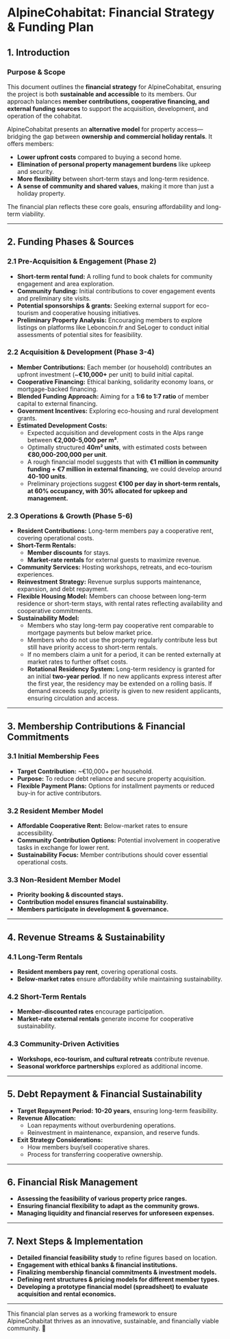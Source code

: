 # AlpineCohabitat: Financial Strategy & Funding Plan

## 1. Introduction

### Purpose & Scope
This document outlines the **financial strategy** for AlpineCohabitat, ensuring the project is both **sustainable and accessible** to its members. Our approach balances **member contributions, cooperative financing, and external funding sources** to support the acquisition, development, and operation of the cohabitat.

AlpineCohabitat presents an **alternative model** for property access—bridging the gap between **ownership and commercial holiday rentals**. It offers members:
- **Lower upfront costs** compared to buying a second home.
- **Elimination of personal property management burdens** like upkeep and security.
- **More flexibility** between short-term stays and long-term residence.
- **A sense of community and shared values**, making it more than just a holiday property.

The financial plan reflects these core goals, ensuring affordability and long-term viability.

---

## 2. Funding Phases & Sources

### 2.1 Pre-Acquisition & Engagement (Phase 2)
- **Short-term rental fund:** A rolling fund to book chalets for community engagement and area exploration.
- **Community funding:** Initial contributions to cover engagement events and preliminary site visits.
- **Potential sponsorships & grants:** Seeking external support for eco-tourism and cooperative housing initiatives.
- **Preliminary Property Analysis:** Encouraging members to explore listings on platforms like Leboncoin.fr and SeLoger to conduct initial assessments of potential sites for feasibility.

### 2.2 Acquisition & Development (Phase 3-4)
- **Member Contributions:** Each member (or household) contributes an upfront investment (~**€10,000+** per unit) to build initial capital.
- **Cooperative Financing:** Ethical banking, solidarity economy loans, or mortgage-backed financing.
- **Blended Funding Approach:** Aiming for a **1:6 to 1:7 ratio** of member capital to external financing.
- **Government Incentives:** Exploring eco-housing and rural development grants.
- **Estimated Development Costs:**
  - Expected acquisition and development costs in the Alps range between **€2,000-5,000 per m²**.
  - Optimally structured **40m² units**, with estimated costs between **€80,000-200,000 per unit**.
  - A rough financial model suggests that with **€1 million in community funding + €7 million in external financing**, we could develop around **40-100 units**.
  - Preliminary projections suggest **€100 per day in short-term rentals, at 60% occupancy, with 30% allocated for upkeep and management.**

### 2.3 Operations & Growth (Phase 5-6)
- **Resident Contributions:** Long-term members pay a cooperative rent, covering operational costs.
- **Short-Term Rentals:**
  - **Member discounts** for stays.  
  - **Market-rate rentals** for external guests to maximize revenue.
- **Community Services:** Hosting workshops, retreats, and eco-tourism experiences.
- **Reinvestment Strategy:** Revenue surplus supports maintenance, expansion, and debt repayment.
- **Flexible Housing Model:** Members can choose between long-term residence or short-term stays, with rental rates reflecting availability and cooperative commitments.
- **Sustainability Model:**
  - Members who stay long-term pay cooperative rent comparable to mortgage payments but below market price.
  - Members who do not use the property regularly contribute less but still have priority access to short-term rentals.
  - If no members claim a unit for a period, it can be rented externally at market rates to further offset costs.
  - **Rotational Residency System:** Long-term residency is granted for an initial **two-year period**. If no new applicants express interest after the first year, the residency may be extended on a rolling basis. If demand exceeds supply, priority is given to new resident applicants, ensuring circulation and access.

---

## 3. Membership Contributions & Financial Commitments

### 3.1 Initial Membership Fees
- **Target Contribution:** ~€10,000+ per household.
- **Purpose:** To reduce debt reliance and secure property acquisition.
- **Flexible Payment Plans:** Options for installment payments or reduced buy-in for active contributors.

### 3.2 Resident Member Model
- **Affordable Cooperative Rent:** Below-market rates to ensure accessibility.
- **Community Contribution Options:** Potential involvement in cooperative tasks in exchange for lower rent.
- **Sustainability Focus:** Member contributions should cover essential operational costs.

### 3.3 Non-Resident Member Model
- **Priority booking & discounted stays.**
- **Contribution model ensures financial sustainability.**
- **Members participate in development & governance.**

---

## 4. Revenue Streams & Sustainability

### 4.1 Long-Term Rentals
- **Resident members pay rent**, covering operational costs.
- **Below-market rates** ensure affordability while maintaining sustainability.

### 4.2 Short-Term Rentals
- **Member-discounted rates** encourage participation.
- **Market-rate external rentals** generate income for cooperative sustainability.

### 4.3 Community-Driven Activities
- **Workshops, eco-tourism, and cultural retreats** contribute revenue.
- **Seasonal workforce partnerships** explored as additional income.

---

## 5. Debt Repayment & Financial Sustainability

- **Target Repayment Period:** **10-20 years**, ensuring long-term feasibility.
- **Revenue Allocation:**
  - Loan repayments without overburdening operations.
  - Reinvestment in maintenance, expansion, and reserve funds.
- **Exit Strategy Considerations:**
  - How members buy/sell cooperative shares.
  - Process for transferring cooperative ownership.

---

## 6. Financial Risk Management

- **Assessing the feasibility of various property price ranges.**
- **Ensuring financial flexibility to adapt as the community grows.**
- **Managing liquidity and financial reserves for unforeseen expenses.**

---

## 7. Next Steps & Implementation

- **Detailed financial feasibility study** to refine figures based on location.
- **Engagement with ethical banks & financial institutions.**
- **Finalizing membership financial commitments & investment models.**
- **Defining rent structures & pricing models for different member types.**
- **Developing a prototype financial model (spreadsheet) to evaluate acquisition and rental economics.**

---

This financial plan serves as a working framework to ensure AlpineCohabitat thrives as an innovative, sustainable, and financially viable community. 🚀

